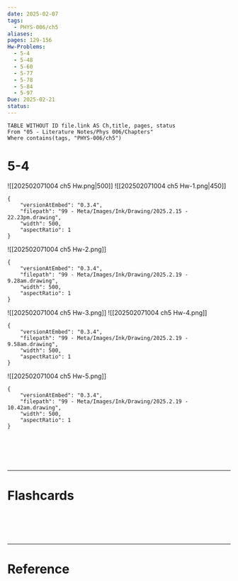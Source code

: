 ```yaml
---
date: 2025-02-07
tags:
  - PHYS-006/ch5
aliases: 
pages: 129-156
Hw-Problems:
  - 5-4
  - 5-48
  - 5-60
  - 5-77
  - 5-78
  - 5-84
  - 5-97
Due: 2025-02-21
status:
---
```

```dataview
TABLE WITHOUT ID file.link AS Ch,title, pages, status
From "05 - Literature Notes/Phys 006/Chapters"
Where contains(tags, "PHYS-006/ch5")
```
# 5-4

![[202502071004 ch5 Hw.png|500]]
![[202502071004 ch5 Hw-1.png|450]]

```handdrawn-ink
{
	"versionAtEmbed": "0.3.4",
	"filepath": "99 - Meta/Images/Ink/Drawing/2025.2.15 - 22.23pm.drawing",
	"width": 500,
	"aspectRatio": 1
}
```

![[202502071004 ch5 Hw-2.png]]

```handdrawn-ink
{
	"versionAtEmbed": "0.3.4",
	"filepath": "99 - Meta/Images/Ink/Drawing/2025.2.19 - 9.28am.drawing",
	"width": 500,
	"aspectRatio": 1
}
```
![[202502071004 ch5 Hw-3.png]]
![[202502071004 ch5 Hw-4.png]]

```handdrawn-ink
{
	"versionAtEmbed": "0.3.4",
	"filepath": "99 - Meta/Images/Ink/Drawing/2025.2.19 - 9.58am.drawing",
	"width": 500,
	"aspectRatio": 1
}
```
![[202502071004 ch5 Hw-5.png]]

```handdrawn-ink
{
	"versionAtEmbed": "0.3.4",
	"filepath": "99 - Meta/Images/Ink/Drawing/2025.2.19 - 10.42am.drawing",
	"width": 500,
	"aspectRatio": 1
}
```


# ‌
---
# Flashcards


# ‌
---
# Reference
